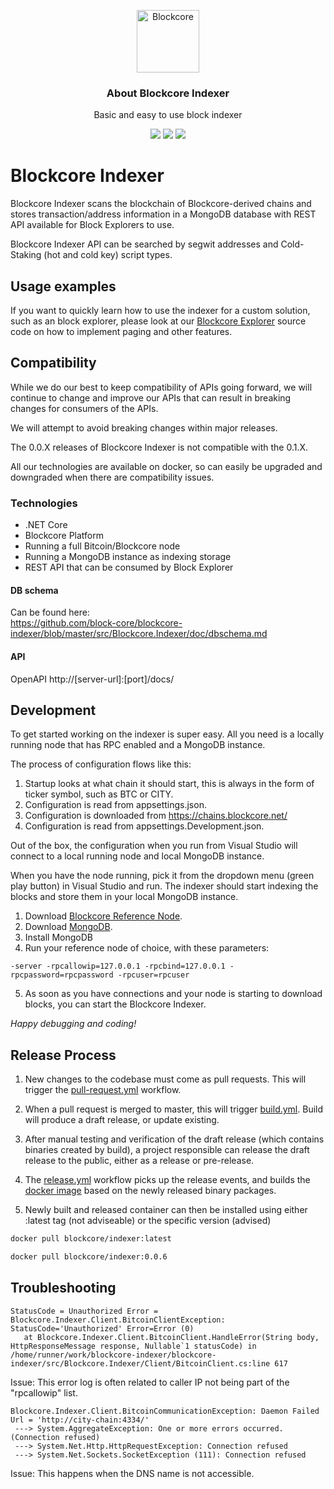 <p align="center">
  <p align="center">
    <img src="https://avatars3.githubusercontent.com/u/53176002?s=200&v=4" height="100" alt="Blockcore" />
  </p>
  <h3 align="center">
    About Blockcore Indexer
  </h3>
  <p align="center">
    Basic and easy to use block indexer
  </p>
  <p align="center">
      <a href="https://github.com/block-core/blockcore-indexer/actions"><img src="https://github.com/block-core/blockcore-indexer/workflows/Pull%20Request/badge.svg" /></a>
      <a href="https://github.com/block-core/blockcore-indexer/actions"><img src="https://github.com/block-core/blockcore-indexer/workflows/Build%20and%20Release%20Binaries/badge.svg" /></a>
      <a href="https://github.com/block-core/blockcore-indexer/actions"><img src="https://github.com/block-core/blockcore-indexer/workflows/Build%20and%20Release%20Docker%20Image/badge.svg" /></a>
  </p>
</p>

# Blockcore Indexer

Blockcore Indexer scans the blockchain of Blockcore-derived chains and stores transaction/address information in a MongoDB database with REST API available for Block Explorers to use.

Blockcore Indexer API can be searched by segwit addresses and Cold-Staking (hot and cold key) script types.

## Usage examples

If you want to quickly learn how to use the indexer for a custom solution, such as an block explorer, please look at our [Blockcore Explorer](https://github.com/block-core/blockcore-explorer) source code on how to implement paging and other features.

## Compatibility

While we do our best to keep compatibility of APIs going forward, we will continue to change and improve our APIs that can result in breaking changes for consumers of the APIs.

We will attempt to avoid breaking changes within major releases.

The 0.0.X releases of Blockcore Indexer is not compatible with the 0.1.X.

All our technologies are available on docker, so can easily be upgraded and downgraded when there are compatibility issues.

### Technologies
- .NET Core
- Blockcore Platform
- Running a full Bitcoin/Blockcore node
- Running a MongoDB instance as indexing storage
- REST API that can be consumed by Block Explorer

#### DB schema
Can be found here:  
https://github.com/block-core/blockcore-indexer/blob/master/src/Blockcore.Indexer/doc/dbschema.md

#### API
OpenAPI http://[server-url]:[port]/docs/

## Development

To get started working on the indexer is super easy. All you need is a locally running node that has RPC enabled and a MongoDB instance.

The process of configuration flows like this:

1. Startup looks at what chain it should start, this is always in the form of ticker symbol, such as BTC or CITY.
2. Configuration is read from appsettings.json.
3. Configuration is downloaded from https://chains.blockcore.net/
4. Configuration is read from appsettings.Development.json.

Out of the box, the configuration when you run from Visual Studio will connect to a local running node and local MongoDB instance.

When you have the node running, pick it from the dropdown menu (green play button) in Visual Studio and run. The indexer should start indexing the blocks and store them in your local MongoDB instance.

1. Download [Blockcore Reference Node](https://github.com/block-core/blockcore-nodes/releases).
2. Download [MongoDB](https://www.mongodb.com/).
3. Install MongoDB
4. Run your reference node of choice, with these parameters: 

```
-server -rpcallowip=127.0.0.1 -rpcbind=127.0.0.1 -rpcpassword=rpcpassword -rpcuser=rpcuser
```

5. As soon as you have connections and your node is starting to download blocks, you can start the Blockcore Indexer.

*Happy debugging and coding!*

## Release Process

1. New changes to the codebase must come as pull requests. This will trigger the [pull-request.yml](.github/workflows/pull-request.yml) workflow.

2. When a pull request is merged to master, this will trigger [build.yml](.github/workflows/build.yml). Build will produce a draft release, or update existing.

3. After manual testing and verification of the draft release (which contains binaries created by build), a project responsible can release the draft release to the public, either as a release or pre-release.

4. The [release.yml](.github/workflows/release.yml) workflow picks up the release events, and builds the [docker image](src/Blockcore.Indexer/Dockerfile.Release) based on the newly released binary packages.

5. Newly built and released container can then be installed using either :latest tag (not adviseable) or the specific version (advised)

```sh
docker pull blockcore/indexer:latest
```

```sh
docker pull blockcore/indexer:0.0.6
```

## Troubleshooting


```
StatusCode = Unauthorized Error =  Blockcore.Indexer.Client.BitcoinClientException: StatusCode='Unauthorized' Error=Error (0)
   at Blockcore.Indexer.Client.BitcoinClient.HandleError(String body, HttpResponseMessage response, Nullable`1 statusCode) in /home/runner/work/blockcore-indexer/blockcore-indexer/src/Blockcore.Indexer/Client/BitcoinClient.cs:line 617
```

Issue: This error log is often related to caller IP not being part of the "rpcallowip" list.


```
Blockcore.Indexer.Client.BitcoinCommunicationException: Daemon Failed Url = 'http://city-chain:4334/'
 ---> System.AggregateException: One or more errors occurred. (Connection refused)
 ---> System.Net.Http.HttpRequestException: Connection refused
 ---> System.Net.Sockets.SocketException (111): Connection refused
```

Issue: This happens when the DNS name is not accessible.